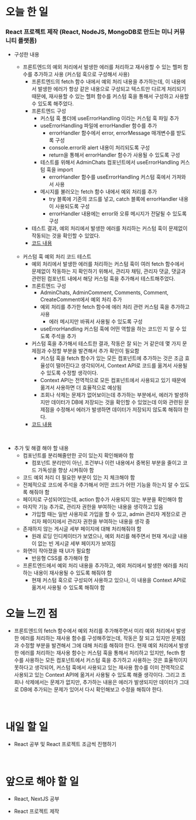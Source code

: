# 오늘 한 일

### React 프로젝트 제작 (React, NodeJS, MongoDB로 만드는 미니 커뮤니티 플랫폼)

- 구성한 내용

  - 프론트엔드의 예외 처리에서 발생한 에러를 처리하고 재사용할 수 있는 헬퍼 함수를 추가하고 사용 (커스텀 훅으로 구성해서 사용)
    - 프론트엔드의 fetch 함수 내에서 예외 처리 내용을 추가하는데, 이 내용에서 발생한 에러가 항상 같은 내용으로 구성되고 텍스트만 다르게 처리되기 때문에, 재사용할 수 있는 헬퍼 함수를 커스텀 훅을 통해서 구성하고 사용할 수 있도록 해주었다.
    - 프론트엔드 구성
      - 커스텀 훅 폴더에 useErrorHandling 이라는 커스텀 훅 파일 추가
      - useErrorHandling 파일에 errorHandler 함수를 추가
        - errorHandler 함수에서 error, errorMessage 매개변수를 받도록 구성
        - console.error와 alert 내용이 처리되도록 구성
        - return을 통해서 errorHandler 함수가 사용될 수 있도록 구성
      - 테스트를 위해서 AdminChats 컴포넌트에서 useErrorHandling 커스텀 훅을 import
        - errorHandler 함수를 useErrorHandling 커스텀 훅에서 가져와서 사용
      - 메시지를 불러오는 fetch 함수 내에서 예외 처리를 추가
        - try 블록에 기존의 코드를 넣고, catch 블록에 errorHandler 내용이 사용되도록 구성
        - errorHandler 내용에는 error와 오류 메시지가 전달될 수 있도록 구성
    - 테스트 결과, 예외 처리에서 발생한 에러를 처리하는 커스텀 훅이 문제없이 작동되는 것을 확인할 수 있었다.
    - [코드 내용](https://github.com/jeongsangtae/mini-community-platform/commit/37f0b44b71adbc65171c22e3199d24fc7e555046)

  <br />

  - 커스텀 훅 예외 처리 코드 테스트
    - 예외 처리에서 발생한 에러를 처리하는 커스텀 훅이 여러 fetch 함수에서 문제없이 작동하는 지 확인하기 위해서, 관리자 채팅, 관리자 댓글, 댓글과 관련된 컴포넌트 내에서 해당 커스텀 훅을 추가해서 테스트해주었다.
    - 프론트엔드 구성
      - AdminChats, AdminComment, Comments, Comment, CreateComment에서 예외 처리 추가
      - 예외 처리를 추가한 fetch 함수에 에러 처리 관련 커스텀 훅을 추가하고 사용
        - 에러 메시지만 바꿔서 사용될 수 있도록 구성
      - useErrorHandling 커스텀 훅에 어떤 역할을 하는 코드인 지 알 수 있도록 주석을 추가
    - 커스텀 훅을 추가해서 테스트한 결과, 작동은 잘 되는 거 같은데 몇 가지 문제점과 수정할 부분을 발견해서 추가 확인이 필요함
      - 커스텀 훅을 fetch 함수가 있는 모든 컴포넌트에 추가하는 것은 조금 효율성이 떨어진다고 생각되어서, Context API로 코드를 옮겨서 사용될 수 있도록 수정할 생각이다.
      - Context API는 전역적으로 모든 컴포넌트에서 사용되고 있기 때문에 옮겨서 사용하면 더 효율적으로 예상됨
      - 조회나 삭제는 문제가 없어보이는데 추가하는 부분에서, 에러가 발생하지만 데이터가 DB에 저장되는 것을 확인할 수 있었는데 이와 관련된 문제점을 수정해서 에러가 발생하면 데이터가 저장되지 않도록 해줘야 한다.
    - [코드 내용](https://github.com/jeongsangtae/mini-community-platform/commit/ae1180ced57642d17b60dcaad8a2deb79487c37a)

<br />

- 추가 및 해결 해야 할 내용
  - 컴포넌트를 분리해줄만한 곳이 있는지 확인해봐야 함
    - 컴포넌트 분리만이 아닌, 조건부나 이런 내용에서 중복된 부분을 줄이고 코드 가독성을 향상 시켜줘야 함
  - 코드 예외 처리 더 필요한 부분이 있는 지 체크해야 함
  - 전체적으로 코드에 주석을 추가해서 어떤 코드가 어떤 기능을 하는지 알 수 있도록 해줘야 함
  - 페이지로 구성되어있는데, action 함수가 사용되지 않는 부분을 확인해야 함
  - 마지막 기능 추가로, 관리자 권한을 부여하는 내용을 생각하고 있음
    - 가입할 때는 일반 사용자로 가입을 할 수 있고, admin 관리자 계정으로 관리자 페이지에서 관리자 권한을 부여하는 내용을 생각 중
  - 존재하지 않는 게시글 세부 페이지에 대해 처리해줘야 함
    - 원래 로딩 인디케이터가 보였으나, 예외 처리를 해주면서 현재 게시글 내용이 없는 빈 게시글 세부 페이지가 보여짐
  - 화면이 작아졌을 때 UI가 필요함
    - 반응형 CSS를 추가해야 함
  - 프론트엔드에서 예외 처리 내용을 추가하고, 예외 처리에서 발생한 에러를 처리하는 내용이 재사용될 수 있도록 해줘야 함
    - 현재 커스텀 훅으로 구성되어 사용하고 있으나, 이 내용을 Context API로 옮겨서 사용될 수 있도록 해줘야 함

# 오늘 느낀 점

- 프론트엔드의 fetch 함수에서 예외 처리를 추가해주면서 미리 예외 처리에서 발생한 에러를 처리하는 재사용 함수를 구성해주었는데, 작동은 잘 되고 있지만 문제점과 수정할 부분을 발견해서 그에 대해 처리를 해줘야 한다. 현재 예외 처리에서 발생한 에러를 처리하는 재사용 함수는 커스텀 훅을 통해서 처리하고 있지만, fecth 함수를 사용하는 모든 컴포넌트에서 커스텀 훅을 추가하고 사용하는 것은 효율적이지 못하다고 생각되어, 커스텀 훅에서 사용되고 있는 재사용 함수를 이미 전역적으로 사용되고 있는 Context API에 옮겨서 사용될 수 있도록 해줄 생각이다. 그리고 조회나 삭제에서는 문제가 없지만, 추가하는 내용은 에러가 발생되지만 데이터가 그대로 DB에 추가되는 문제가 있어서 다시 확인해보고 수정을 해줘야 한다.

<br />

# 내일 할 일

- React 공부 및 React 프로젝트 조금씩 진행하기

<br />

# 앞으로 해야 할 일

- React, NextJS 공부

- React 프로젝트 제작
